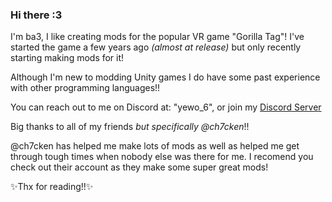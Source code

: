 ### Hi there :3

I'm ba3, I like creating mods for the popular VR game "Gorilla Tag"! I've started the game a few years ago *(almost at release)* but only recently starting making mods for it!

Although I'm new to modding Unity games I do have some past experience with other programming languages!!

You can reach out to me on Discord at: "yewo_6", or join my [Discord Server](https://discord.gg/Gxsf7bCP4D)

Big thanks to all of my friends *but specifically @ch7cken*!!

@ch7cken has helped me make lots of mods as well as helped me get through tough times when nobody else was there for me. I recomend you check out their account as they make some super great mods!

✨Thx for reading!!✨



<!--
**ba3themonke/ba3themonke** is a ✨ _special_ ✨ repository because its `README.md` (this file) appears on your GitHub profile.

Here are some ideas to get you started:

- 🔭 I’m currently working on ...
- 🌱 I’m currently learning ...
- 👯 I’m looking to collaborate on ...
- 🤔 I’m looking for help with ...
- 💬 Ask me about ...
- 📫 How to reach me: ...
- 😄 Pronouns: ...
- ⚡ Fun fact: ...
-->
